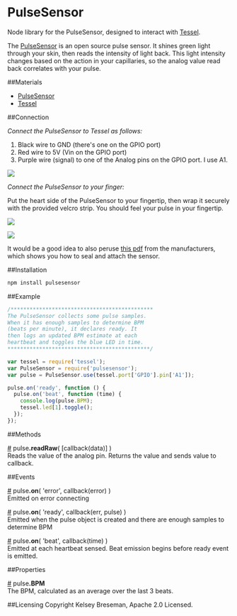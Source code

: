 PulseSensor
===========

Node library for the PulseSensor, designed to interact with [Tessel](https://tessel.io).

The [PulseSensor](http://pulsesensor.com) is an open source pulse sensor. It shines green light through your skin, then reads the intensity of light back. This light intensity changes based on the action in your capillaries, so the analog value read back correlates with your pulse.

##Materials

* [PulseSensor](http://www.adafruit.com/products/1093?&main_page=product_info&products_id=1093)
* [Tessel](tessel.io)

##Connection

*Connect the PulseSensor to Tessel as follows:*

1. Black wire to GND (there's one on the GPIO port)
1. Red wire to 5V (Vin on the GPIO port)
1. Purple wire (signal) to one of the Analog pins on the GPIO port. I use A1.

![](https://lh6.googleusercontent.com/-dE9dcdPjQG8/U-KQ8p_Zt3I/AAAAAAAAJmc/XvKroY3qrqQ/w882-h496-no/20140806_133241.jpg)

*Connect the PulseSensor to your finger:*

Put the heart side of the PulseSensor to your fingertip, then wrap it securely with the provided velcro strip. You should feel your pulse in your fingertip.

![](https://lh3.googleusercontent.com/-jP0E-dwgJWY/U-KRCCv84BI/AAAAAAAAJmY/V1JLqai4Gp4/w882-h496-no/20140806_133300.jpg)

![](https://lh4.googleusercontent.com/-lWNlkrCA8uk/U-KRg6CqiWI/AAAAAAAAJm4/JvdyY_J5V54/w882-h496-no/20140806_133454.jpg)

It would be a good idea to also peruse [this pdf](http://pulse-sensor.googlecode.com/files/PulseSensorAmpedGettingStartedGuide.pdf) from the manufacturers, which shows you how to seal and attach the sensor.

##Installation

```sh
npm install pulsesensor
```

##Example
```js
/*********************************************
The PulseSensor collects some pulse samples.
When it has enough samples to determine BPM
(beats per minute), it declares ready. It
then logs an updated BPM estimate at each
heartbeat and toggles the blue LED in time.
*********************************************/

var tessel = require('tessel');
var PulseSensor = require('pulsesensor');
var pulse = PulseSensor.use(tessel.port['GPIO'].pin['A1']);

pulse.on('ready', function () {
  pulse.on('beat', function (time) {
    console.log(pulse.BPM);
    tessel.led[1].toggle();
  });
});
```

##Methods

&#x20;<a href="#api-pulse-readRaw-callback-data" name="api-pulse-readRaw-callback-data">#</a> pulse<b>.readRaw</b>( [callback(data)] )  
Reads the value of the analog pin. Returns the value and sends value to callback.

##Events

&#x20;<a href="#api-pulse-on-error-callback-error" name="api-pulse-on-error-callback-error">#</a> pulse<b>.on</b>( 'error', callback(error) )  
Emitted on error connecting

&#x20;<a href="#api-pulse-on-ready-callback-err-pulse" name="api-pulse-on-ready-callback-err-pulse">#</a> pulse<b>.on</b>( 'ready', callback(err, pulse) )  
Emitted when the pulse object is created and there are enough samples to determine BPM

&#x20;<a href="#api-pulse-on-beat-callback-time" name="api-pulse-on-beat-callback-time">#</a> pulse<b>.on</b>( 'beat', callback(time) )  
Emitted at each heartbeat sensed. Beat emission begins before ready event is emitted.

##Properties

&#x20;<a href="#api-pulse-BPM" name="api-pulse-BPM">#</a> pulse<b>.BPM</b>  
The BPM, calculated as an average over the last 3 beats.

##Licensing
Copyright Kelsey Breseman, Apache 2.0 Licensed.
